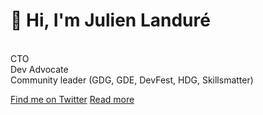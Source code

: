 # 👋 Hi, I'm **Julien Landuré**
<br>
CTO<br>
Dev Advocate<br>
Community leader (GDG, GDE, DevFest, HDG, Skillsmatter)

[Find me on Twitter](https://twitter.com/jlandure)
[Read more](#🚀-julien-landuré)

